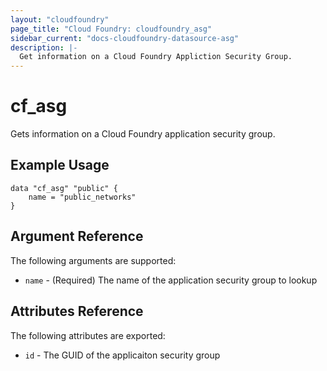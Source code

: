 ```yaml
---
layout: "cloudfoundry"
page_title: "Cloud Foundry: cloudfoundry_asg"
sidebar_current: "docs-cloudfoundry-datasource-asg"
description: |-
  Get information on a Cloud Foundry Appliction Security Group.
---
```


# cf\_asg

Gets information on a Cloud Foundry application security group.

## Example Usage

```
data "cf_asg" "public" {
    name = "public_networks"
}
```

## Argument Reference

The following arguments are supported:

* `name` - (Required) The name of the application security group to lookup

## Attributes Reference

The following attributes are exported:

* `id` - The GUID of the applicaiton security group
